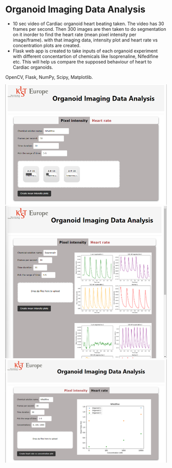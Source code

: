 # Organoid Imaging Data Analysis


- 10 sec video of Cardiac organoid heart beating taken. The video has 30 frames per second. Then 300 images are then taken to do segmentation on it inorder to find the heart rate (mean pixel intensity per image/frame). 
with that imaging data, intensity plot and heart rate vs concentration plots are created.
- Flask web app is created to take inputs of each organoid experiment with different concentartion of chemicals like Isoprenaline, Nifedifine etc. This will help us compare the supposed behaviour of heart to Cardiac organoids.



OpenCV, Flask, NumPy, Scipy, Matplotlib.

![image](app/static/uploads/flaskapp0.png)
![image](app/static/uploads/flaskapp1.png)
![image](app/static/uploads/flaskapp2.png)



